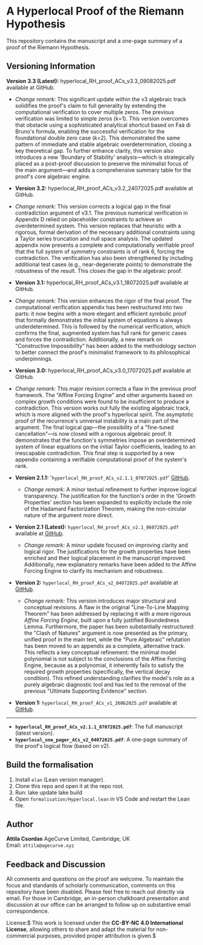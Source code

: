 # A Hyperlocal Proof of the Riemann Hypothesis

This repository contains the manuscript and a one-page summary of a proof of the Riemann Hypothesis.

## Versioning Information

**Version 3.3 (Latest):** hyperlocal_RH_proof_ACs_v3.3_09082025.pdf available at GitHub.

* *Change remark:* This significant update within the v3 algebraic track solidifies the proof's claim to full generality by extending the computational verification to cover multiple zeros. The previous verification was limited to simple zeros (k=1). This version overcomes that obstacle using a sophisticated analytical shortcut based on Faà di Bruno's formula, enabling the successful verification for the foundational double zero case (k=2). This demonstrated the same pattern of immediate and stable algebraic overdetermination, closing a key theoretical gap. To further enhance clarity, this version also introduces a new 'Boundary of Stability' analysis—which is strategically placed as a post-proof discussion to preserve the minimalist focus of the main argument—and adds a comprehensive summary table for the proof's core algebraic engine.

* **Version 3.2:** hyperlocal_RH_proof_ACs_v3.2_24072025.pdf available at GitHub.

* *Change remark:* This version corrects a logical gap in the final contradiction argument of v3.1. The previous numerical verification in Appendix D relied on placeholder constraints to achieve an overdetermined system. This version replaces that heuristic with a rigorous, formal derivation of the necessary additional constraints using a Taylor series truncation and null space analysis. The updated appendix now presents a complete and computationally verifiable proof that the full system of symmetry constraints is of rank 6, forcing the contradiction. The verification has also been strengthened by including additional test cases (e.g., near-degenerate points) to demonstrate the robustness of the result. This closes the gap in the algebraic proof.

* **Version 3.1:** hyperlocal_RH_proof_ACs_v3.1_18072025.pdf available at GitHub.

* *Change remark:* This version enhances the rigor of the final proof. The computational verification appendix has been restructured into two parts: it now begins with a more elegant and efficient symbolic proof that formally demonstrates the initial system of equations is always underdetermined. This is followed by the numerical verification, which confirms the final, augmented system has full rank for generic cases and forces the contradiction. Additionally, a new remark on "Constructive Impossibility" has been added to the methodology section to better connect the proof's minimalist framework to its philosophical underpinnings.

* **Version 3.0:** hyperlocal_RH_proof_ACs_v3.0_17072025.pdf available at GitHub.

* *Change remark:* This major revision corrects a flaw in the previous proof framework. The "Affine Forcing Engine" and other arguments based on complex growth conditions were found to be insufficient to produce a contradiction. This version works out fully the existing algebraic track, which is more aligned with the proof's hyperlocal spirit. The asymptotic proof of the recurrence's universal instability is a main part of the argument. The final logical gap—the possibility of a "fine-tuned cancellation"—is now closed with a rigorous algebraic proof. It demonstrates that the function's symmetries impose an overdetermined system of linear equations on the initial Taylor coefficients, leading to an inescapable contradiction. This final step is supported by a new appendix containing a verifiable computational proof of the system's rank.

* **Version 2.1.1:** '`hyperlocal_RH_proof_ACs_v2.1.1_07072025.pdf`' [GitHub](https://github.com/attila-ac/hyperlocal).
    * *Change remark:* A minor textual refinement to further improve logical transparency. The justification for the function's order in the 'Growth Properties' section has been expanded to explicitly include the role of the Hadamard Factorization Theorem, making the non-circular nature of the argument more direct.

* **Version 2.1 (Latest):** `hyperlocal_RH_proof_ACs_v2.1_06072025.pdf` available at [GitHub](https://github.com/attila-ac/hyperlocal).
    * *Change remark:* A minor update focused on improving clarity and logical rigor. The justifications for the growth properties have been enriched and their logical placement in the manuscript improved. Additionally, new explanatory remarks have been added to the Affine Forcing Engine to clarify its mechanism and robustness.

* **Version 2:** `hyperlocal_RH_proof_ACs_v2_04072025.pdf` available at [GitHub](https://github.com/attila-ac/hyperlocal).
    * *Change remark:* This version introduces major structural and conceptual revisions. A flaw in the original "Line-To-Line Mapping Theorem" has been addressed by replacing it with a more rigorous *Affine Forcing Engine*, built upon a fully justified Boundedness Lemma. Furthermore, the paper has been substantially restructured: the "Clash of Natures" argument is now presented as the primary, unified proof in the main text, while the "Pure Algebraic" refutation has been moved to an appendix as a complete, alternative track. This reflects a key conceptual refinement: the minimal model polynomial is not subject to the conclusions of the Affine Forcing Engine, because as a polynomial, it inherently fails to satisfy the required growth properties (specifically, the vertical decay condition). This refined understanding clarifies the model's role as a purely algebraic diagnostic tool and has led to the removal of the previous "Ultimate Supporting Evidence" section.

* **Version 1:** `hyperlocal_RH_proof_ACs_v1_26062025.pdf` available at [GitHub](https://github.com/attila-ac/hyperlocal).

---

* **`hyperlocal_RH_proof_ACs_v2.1.1_07072025.pdf`**: The full manuscript (latest version).
* **`hyperlocal_one_pager_ACs_v2_04072025.pdf`**: A one-page summary of the proof's logical flow (based on v2).

## Build the formalisation

1. Install `elan` (Lean version manager).
2. Clone this repo and open it at the repo root.
3. Run:
lake update
lake build
4. Open `formalisation/Hyperlocal.lean` in VS Code and restart the Lean file.

## Author

**Attila Csordas** AgeCurve Limited, Cambridge, UK  
Email: `attila@agecurve.xyz`

## Feedback and Discussion

All comments and questions on the proof are welcome. To maintain the focus and standards of scholarly communication, comments on this repository have been disabled. Please feel free to reach out directly via email. For those in Cambridge, an in-person chalkboard presentation and discussion at our office can be arranged to follow up on substantive email correspondence.

License:$
This work is licensed under the **CC-BY-NC 4.0 International License**, allowing others to share and adapt the material for non-commercial purposes, provided proper attribution is given.$
